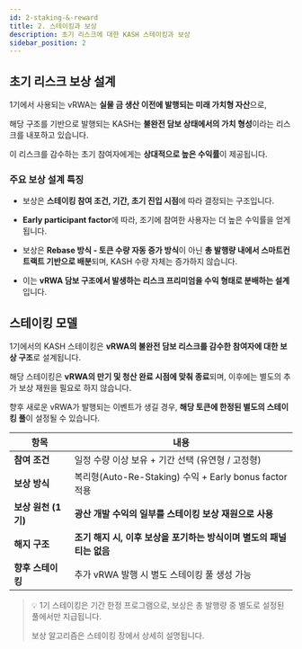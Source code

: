 ```yaml
---
id: 2-staking-&-reward
title: 2. 스테이킹과 보상
description: 초기 리스크에 대한 KASH 스테이킹과 보상
sidebar_position: 2
---
```


## 초기 리스크 보상 설계

1기에서 사용되는 vRWA는 **실물 금 생산 이전에 발행되는 미래 가치형 자산**으로,

해당 구조를 기반으로 발행되는 KASH는 **불완전 담보 상태에서의 가치 형성**이라는 리스크를 내포하고 있습니다.

이 리스크를 감수하는 초기 참여자에게는 **상대적으로 높은 수익률**이 제공됩니다.

### 주요 보상 설계 특징

- 보상은 **스테이킹 참여 조건, 기간, 초기 진입 시점**에 따라 결정되는 구조입니다.
    
- **Early participant factor**에 따라, 조기에 참여한 사용자는 더 높은 수익률을 얻게 됩니다.
- 보상은 **Rebase 방식 - 토큰 수량 자동 증가 방식**이 아닌 **총 발행량 내에서 스마트컨트랙트 기반으로 배분**되며, 
KASH 수량 자체는 증가하지 않습니다.
- 이는 **vRWA 담보 구조에서 발생하는 리스크 프리미엄을 수익 형태로 분배하는 설계**입니다.

## 스테이킹 모델

1기에서의 KASH 스테이킹은 **vRWA의 불완전 담보 리스크를 감수한 참여자에 대한 보상 구조**로 설계됩니다.

해당 스테이킹은 **vRWA의 만기 및 청산 완료 시점에 맞춰 종료**되며, 이후에는 별도의 추가 보상 재원을 필요로 하지 않습니다.

향후 새로운 vRWA가 발행되는 이벤트가 생길 경우, **해당 토큰에 한정된 별도의 스테이킹 풀**이 설정될 수 있습니다.

| **항목** | **내용** |
| --- | --- |
| **참여 조건** | 일정 수량 이상 보유 + 기간 선택 (유연형 / 고정형) |
| **보상 방식** | 복리형(Auto-Re-Staking) 수익 + Early bonus factor 적용 |
| **보상 원천 (1기)** | **광산 개발 수익의 일부를 스테이킹 보상 재원으로 사용** |
| **해지 구조** | **조기 해지 시, 이후 보상을 포기하는 방식이며 별도의 패널티는 없음** |
| **향후 스테이킹** | 추가 vRWA 발행 시 별도 스테이킹 풀 생성 가능 |


> 💡 1기 스테이킹은 기간 한정 프로그램으로, 보상은 총 발행량 중 별도로 설정된 풀에서만 지급됩니다.
>
> 보상 알고리즘은 스테이킹 장에서 상세히 설명됩니다.
>
